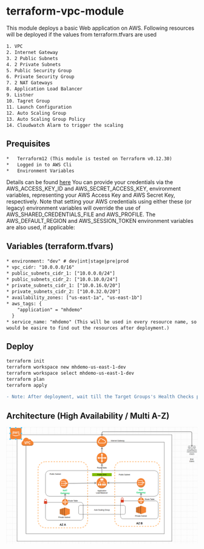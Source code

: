 # terraform-vpc-module
This module deploys a basic Web application on AWS. Following resources will be deployed if the values from terraform.tfvars are used

    1. VPC
    2. Internet Gateway
    3. 2 Public Subnets
    4. 2 Private Subnets
    5. Public Security Group
    6. Private Security Group
    7. 2 NAT Gateways
    8. Application Load Balancer
    9. Listner 
    10. Tagret Group
    11. Launch Configuration
    12. Auto Scaling Group
    13. Auto Scaling Group Policy
    14. Cloudwatch Alarm to trigger the scaling


## Prequisites
    *   Terraform12 (This module is tested on Terraform v0.12.30)
    *   Logged in to AWS Cli
    *   Environment Variables 
Details can be found [here](https://registry.terraform.io/providers/hashicorp/aws/latest/docs)
You can provide your credentials via the AWS_ACCESS_KEY_ID and AWS_SECRET_ACCESS_KEY, environment variables, representing your AWS Access Key and AWS Secret Key, respectively. Note that setting your AWS credentials using either these (or legacy) environment variables will override the use of AWS_SHARED_CREDENTIALS_FILE and AWS_PROFILE. The AWS_DEFAULT_REGION and AWS_SESSION_TOKEN environment variables are also used, if applicable:


## Variables (terraform.tfvars)
    * environment: "dev" # dev|int|stage|pre|prod
    * vpc_cidr: "10.0.0.0/16"
    * public_subnets_cidr_1: ["10.0.0.0/24"]
    * public_subnets_cidr_2: ["10.0.10.0/24"]
    * private_subnets_cidr_1: ["10.0.16.0/20"]
    * private_subnets_cidr_2: ["10.0.32.0/20"]
    * availability_zones: ["us-east-1a", "us-east-1b"]
    * aws_tags: {
        "application" = "mhdemo"
      }
    * service_name: "mhdemo" (This will be used in every resource name, so would be easire to find out the resources after deployment.)


## Deploy
```
terraform init
terraform workspace new mhdemo-us-east-1-dev
terraform workspace select mhdemo-us-east-1-dev
terraform plan
terraform apply
```
```diff
- Note: After deployment, wait till the Target Groups's Health Checks passes!
```

## Architecture (High Availability / Multi A-Z)

![Assignment Architecture](./mastercard_architecture.PNG)
